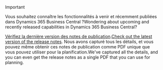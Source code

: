 > [!IMPORTANT]
>
> <span data-ttu-id="1b788-101">Vous souhaitez connaître les fonctionnalités à venir et récemment publiées dans Dynamics 365 Business Central ?</span><span class="sxs-lookup"><span data-stu-id="1b788-101">Wondering about upcoming and recently released capabilities in Dynamics 365 Business Central?</span></span>
>
> <span data-ttu-id="1b788-102">[Vérifiez la dernière version des notes de publication](/business-applications-release-notes/october18/dynamics365-business-central/).</span><span class="sxs-lookup"><span data-stu-id="1b788-102">[Check out the latest version of the release notes](/business-applications-release-notes/october18/dynamics365-business-central/).</span></span> <span data-ttu-id="1b788-103">Nous avons capturé tous les détails, et vous pouvez même obtenir ces notes de publication comme PDF unique que vous pouvez utiliser pour la planification.</span><span class="sxs-lookup"><span data-stu-id="1b788-103">We've captured all the details, and you can even get the release notes as a single PDF that you can use for planning.</span></span>  
